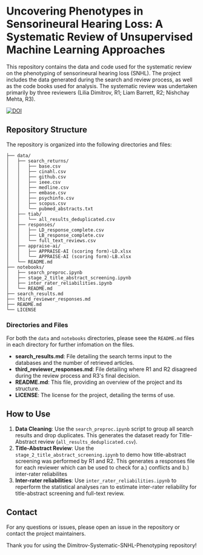 # Uncovering Phenotypes in Sensorineural Hearing Loss: A Systematic Review of Unsupervised Machine Learning Approaches

This repository contains the data and code used for the systematic review on the phenotyping of sensorineural hearing loss (SNHL). The project includes the data generated during the search and review process, as well as the code books used for analysis. The systematic review was undertaken primarily by three reviewers (Lilia Dimitrov, R1; Liam Barrett, R2; Nishchay Mehta, R3).

[![DOI](https://zenodo.org/badge/823689797.svg)](https://zenodo.org/doi/10.5281/zenodo.12654242)

## Repository Structure

The repository is organized into the following directories and files:

```
├── data/  
│   ├── search_returns/  
│   │   ├── base.csv  
│   │   ├── cinahl.csv  
│   │   ├── github.csv  
│   │   ├── ieee.csv  
│   │   ├── medline.csv
│   │   ├── embase.csv
│   │   ├── psychinfo.csv
│   │   ├── scopus.csv
│   │   └── pubmed_abstracts.txt
│   ├── tiab/
│   │   └── all_results_deduplicated.csv
│   ├── responses/
│   │   ├── LD_response_complete.csv
│   │   ├── LB_response_complete.csv
│   │   └── full_text_reviews.csv
│   ├── appraise-ai/
│   │   ├── APPRAISE-AI (scoring form)-LD.xlsx
│   │   └── APPRAISE-AI (scoring form)-LB.xlsx
│   └── README.md
├── notebooks/
│   ├── search_preproc.ipynb
│   ├── stage_2_title_abstract_screening.ipynb
│   ├── inter_rater_reliabilities.ipynb
│   └── README.md
├── search_results.md
├── third_reviewer_responses.md
├── README.md
└── LICENSE
```

### Directories and Files
For both the `data` and `notebooks` directories, please seee the `README.md` files in each directory for further infomation on the files.

- **search_results.md**: File detailing the search terms input to the databases and the number of retrieved articles.
- **third_reviewer_responses.md**: File detailing where R1 and R2 disagreed during the review process and R3's final decision.
- **README.md**: This file, providing an overview of the project and its structure.
- **LICENSE**: The license for the project, detailing the terms of use.

## How to Use
1. **Data Cleaning**: Use the `search_preproc.ipynb` script to group all search results and drop duplicates. This generates the dataset ready for Title-Abstract review (`all_results_deduplicated.csv`).
2. **Title-Abstract Review**: Use the `stage_2_title_abstract_screening.ipynb` to demo how title-abstract screening was performed by R1 and R2. This generates a responses file for each reviewer which can be used to check for a.) conflicts and b.) inter-rater reliabilites
3. **Inter-rater reliabilities**: Use `inter_rater_reliabilities.ipynb` to reperform the statistical analyses ran to estimate inter-rater reliability for title-abstract screening and full-text review.

## Contact

For any questions or issues, please open an issue in the repository or contact the project maintainers.

Thank you for using the Dimitrov-Systematic-SNHL-Phenotyping repository!
